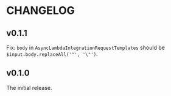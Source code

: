 # CHANGELOG

## v0.1.1

Fix: `body` in `AsyncLambdaIntegrationRequestTemplates` should be `$input.body.replaceAll('"', '\"')`.

## v0.1.0

The initial release.
